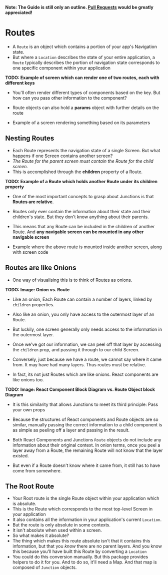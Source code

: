 **Note: The Guide is still only an outline. [Pull Requests](https://github.com/jamesknelson/junctions) would be greatly appreciated!** 

# Routes

- A `Route` is an object which contains a portion of your app's Navigation state.
- But where a `Location` describes the state of your entire application, a `Route` typically describes the portion of navigation state corresponds to one specific component within your application

**TODO: Example of screen which can render one of two routes, each with different keys**

- You'll often render different types of components based on the key. But how can you pass other information to the component?
- Route objects can also hold a **params** object with further details on the route

- Example of a screen rendering something based on its parameters

## Nesting Routes

- Each Route represents the navigation state of a single Screen. But what happens if one Screen contains another screen?
- *The Route for the parent screen must contain the Route for the child screen.*
- This is accomplished through the **children** property of a Route.

**TODO: Example of a Route which holds another Route under its children property**

- One of the most important concepts to grasp about Junctions is that **Routes are relative**.
- Routes only ever contain the information about their state and their children's state. But they don't know anything about their parents.
- This means that any Route can be included in the children of another Route. And **any navigable screen can be mounted in any other navigable screen**

- Example where the above route is mounted inside another screen, along with screen code

## Routes are like Onions

- One way of visualising this is to think of Routes as onions.

**TODO: Image: Onion vs. Route**

- Like an onion, Each Route can contain a number of layers, linked by `children` properties.
- Also like an onion, you only have access to the outermost layer of an Route.
- But luckily, one screen generally only needs access to the information in the outermost layer.
- Once we've got our information, we can peel off that layer by accessing the `children` prop, and passing it through to our child Screen.
- Conversely, just because we have a route, we cannot say where it came from. It may have had many layers. Thus routes must be relative.

- In fact, its not just Routes which are like onions. React components are like onions too.

**TODO: Image: React Component Block Diagram vs. Route Object block Diagram**

- It is this similarity that allows Junctions to meet its third principle: Pass your own props
- Because the structures of React components and Route objects are so similar, manually passing the correct information to a child component is as simple as peeling off a layer and passing in the result.

- Both React Components and Junctions `Route` objects do not include any information about their original context. In onion terms, once you peel a layer away from a Route, the remaining Route will not know that the layer existed.
- But even if a Route doesn't know where it came from, it still has to have come from somewhere.

## The Root Route

- Your Root route is the single Route object within your application which is absolute.
- This is the Route which corresponds to the most top-level Screen in your application
- It also contains all the information in your application's current `Location`.
- But the route is only absolute in some contexts. 
- It isn't absolute when used within a screen.
- So what makes it absolute?
- The thing which makes this route absolute isn't that it contains this information, but that you *know* there are no parent layers. And you know this because you'll have built this Route by converting a `Location`
- You could do this conversion manually. But this package provides helpers to do it for you. And to do so, it'll need a Map. And that map is composed of `Junction` objects.


